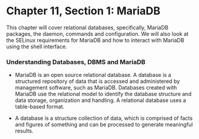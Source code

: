 # Chapter 11, Section 1: MariaDB

This chapter will cover relational databases, specifically, MariaDB packages, the daemon, commands and configuration. We will also look at the SELinux requirements for MariaDB and how to interact with MariaDB using the shell interface.

### Understanding Databases, DBMS and MariaDB

- MariaDB is an open source relational database. A database is a structured repository of data that is accessed and administered by management software, such as MariaDB. Databases created with MariaDB use the relational model to identify the database structure and data storage, organization and handling. A relational database uses a table-based format.

- A database is a structure collection of data, which is comprised of facts and figures of something and can be processed to generate meaningful results. 
